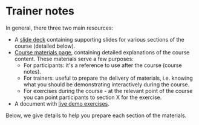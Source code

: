 # Trainer notes

In general, there three two main resources:

- A [slide deck](https://docs.google.com/presentation/d/1hRk83kQ6jslyq6qZ42IXw74B4ukP3yEGGkppjNBST8o/edit?usp=sharing) containing supporting slides for various sections of the course (detailed below).
- [Course materials page](https://cambiotraining.github.io/data-analysis-in-r-and-python/), containing detailed explanations of the course content. These materials serve a few purposes:
  - For participants: it's a reference to use after the course (course notes).
  - For trainers: useful to prepare the delivery of materials, i.e. knowing what you should be demonstrating interactively during the course.
  - For exercises during the course - at the relevant point of the course you can point participants to section X for the exercise.
- A document with [live demo exercises](trainers-live-demo.qmd).

Below, we give details to help you prepare each section of the materials.